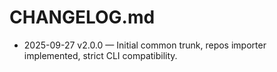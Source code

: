 # CHANGELOG.md
- 2025-09-27 v2.0.0 — Initial common trunk, repos importer implemented, strict CLI compatibility.
